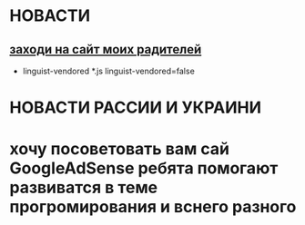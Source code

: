 # НОВАСТИ
## [заходи на сайт моих радителей](https://github.com/maike1230/-llo.git)

* linguist-vendored
*.js linguist-vendored=false
<html>
    <h1>НОВАСТИ РАССИИ И УКРАИНИ</h1>
    <h1>хочу посоветовать вам сай GoogleAdSense ребята помогают развиватся в теме прогромирования и вснего разного</h1>    
        <a href="https://www.google.ru/intl/ru_ru/adsense/start/?gclid=CjwKCAjw_ISWBhBkEiwAdqxb9q67oXjr94Thki9vA-GtyOeN4QsfjoUFeLGnauepa46dmUuWC9pOQxoCHZEQAvD_BwE"
